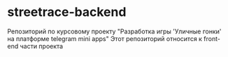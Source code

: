 # streetrace-backend
Репозиторий по курсовому проекту "Разработка игры 'Уличные гонки' на платформе telegram mini apps" 
Этот репозиторий относится к front-end части проекта
